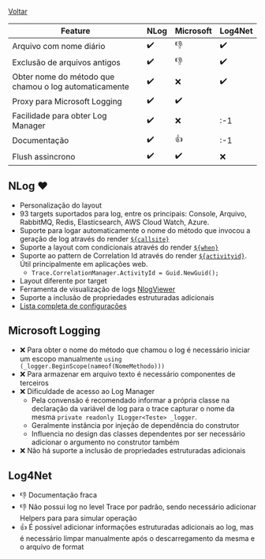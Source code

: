 [Voltar](/README.md)

| Feature                                               | NLog                  | Microsoft             | Log4Net               |
|-------------------------------------------------------|-----------------------|-----------------------|-----------------------|
| Arquivo com nome diário                               | :heavy_check_mark:    | :-1:                  | :heavy_check_mark:    |
| Exclusão de arquivos antigos                          | :heavy_check_mark:    | :-1:                  | :heavy_check_mark:    |
| Obter nome do método que chamou o log automaticamente | :heavy_check_mark:    | :x:                   | :heavy_check_mark:    |
| Proxy para Microsoft Logging                          | :heavy_check_mark:    | :heavy_check_mark:    |                       |
| Facilidade para obter Log Manager                     | :heavy_check_mark:    | :x:                   | :-1                   |
| Documentação                                          | :heavy_check_mark:    | :+1:                  | :-1                   |
| Flush assincrono                                      | :heavy_check_mark:    | :heavy_check_mark:    | :x:                   |

## NLog :heart:

- Personalização do layout
- 93 targets suportados para log, entre os principais: Console, Arquivo, RabbitMQ, Redis, Elasticsearch, AWS Cloud Watch, Azure.
- Suporte para logar automaticamente o nome do método que invocou a geração de log através do render [`${callsite}`](https://github.com/NLog/NLog/wiki/Callsite-Layout-Renderer)
- Suporte a layout com condicionais através do render [`${when}`](https://github.com/NLog/NLog/wiki/When-Layout-Renderer)
- Suporte ao pattern de Correlation Id através do render [`${activityid}`](https://github.com/NLog/NLog/wiki/Trace-Activity-Id-Layout-Renderer). Útil principalmente em aplicações web.
  - ```Trace.CorrelationManager.ActivityId = Guid.NewGuid();```
- Layout diferente por target
- Ferramenta de visualização de logs [NlogViewer](https://github.com/dojo90/NLogViewer)
- Suporte a inclusão de propriedades estruturadas adicionais
- [Lista completa de configurações](https://nlog-project.org/config/?tab=layout-renderers)
 

## Microsoft Logging

- :x: Para obter o nome do método que chamou o log é necessário iniciar um escopo manualmente ```using (_logger.BeginScope(nameof(NomeMethodo)))```
- :x: Para armazenar em arquivo texto é necessário componentes de terceiros
- :x: Dificuldade de acesso ao Log Manager
  - Pela convensão é recomendado informar a própria classe na declaração da variável de log para o trace capturar o nome da mesma ```private readonly ILogger<Teste> _logger```. 
  - Geralmente instância por injeção de dependência do construtor
  - Influencia no design das classes dependentes por ser necessário adicionar o argumento no construtor também
 - :x: Não há suporte a inclusão de propriedades estruturadas adicionais

## Log4Net

- :-1: Documentação fraca
- :-1: Não possui log no level Trace por padrão, sendo necessário adicionar Helpers para para simular operação
- :+1: É possível adicionar informações estruturadas adicionais ao log, mas é necessário limpar manualmente após o descarregamento da mesma e o arquivo de format
